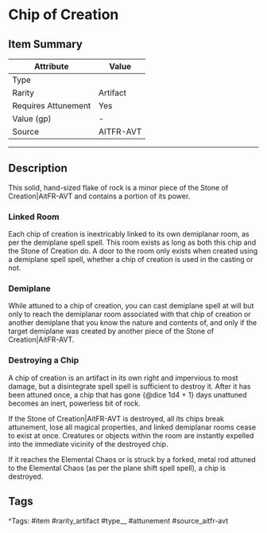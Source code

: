 # Chip of Creation

## Item Summary

| Attribute            | Value                        |
|----------------------|------------------------------|
| Type                 |   |
| Rarity               | Artifact             |
| Requires Attunement  | Yes                |
| Value (gp)           | -    |
| Source               | AITFR-AVT |

---

## Description

This solid, hand-sized flake of rock is a minor piece of the Stone of Creation|AitFR-AVT and contains a portion of its power.

### Linked Room

Each chip of creation is inextricably linked to its own demiplanar room, as per the demiplane spell spell. This room exists as long as both this chip and the Stone of Creation do. A door to the room only exists when created using a demiplane spell spell, whether a chip of creation is used in the casting or not.

### Demiplane

While attuned to a chip of creation, you can cast demiplane spell at will but only to reach the demiplanar room associated with that chip of creation or another demiplane that you know the nature and contents of, and only if the target demiplane was created by another piece of the Stone of Creation|AitFR-AVT.

### Destroying a Chip

A chip of creation is an artifact in its own right and impervious to most damage, but a disintegrate spell spell is sufficient to destroy it. After it has been attuned once, a chip that has gone {@dice 1d4 + 1} days unattuned becomes an inert, powerless bit of rock.

If the Stone of Creation|AitFR-AVT is destroyed, all its chips break attunement, lose all magical properties, and linked demiplanar rooms cease to exist at once. Creatures or objects within the room are instantly expelled into the immediate vicinity of the destroyed chip.

If it reaches the Elemental Chaos or is struck by a forked, metal rod attuned to the Elemental Chaos (as per the plane shift spell spell), a chip is destroyed.

## Tags

^Tags: #item #rarity_artifact #type__ #attunement #source_aitfr-avt